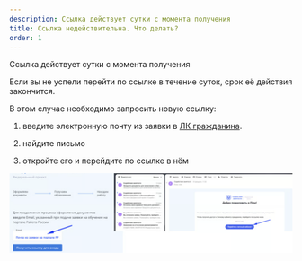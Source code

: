 ```yaml
---
description: Ссылка действует сутки с момента получения
title: Ссылка недействительна. Что делать?
order: 1
---
```


Ссылка действует сутки с момента получения

Если вы не успели перейти по ссылке в течение суток, срок её действия закончится.

В этом случае необходимо  запросить новую ссылку:

1. введите электронную почту из заявки в [ЛК гражданина](https://lk.flow-crm.study/Cabinet/Login).

2. найдите письмо

3. откройте его и перейдите по ссылке в нём

![](./image.png)